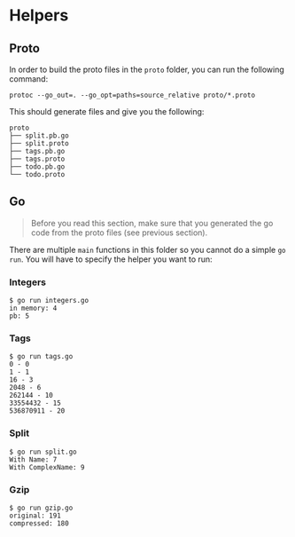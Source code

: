 # Helpers

## Proto

In order to build the proto files in the `proto` folder, you can run the following command:

```shell
protoc --go_out=. --go_opt=paths=source_relative proto/*.proto
```

This should generate files and give you the following:

```shell
proto
├── split.pb.go
├── split.proto
├── tags.pb.go
├── tags.proto
├── todo.pb.go
└── todo.proto
```

## Go

> Before you read this section, make sure that you generated the go code from the proto files (see previous section).

There are multiple `main` functions in this folder so you cannot do a simple `go run`. You will have to specify the helper you want to run:

### Integers

```shell
$ go run integers.go
in memory: 4
pb: 5
```

### Tags

```shell
$ go run tags.go
0 - 0
1 - 1
16 - 3
2048 - 6
262144 - 10
33554432 - 15
536870911 - 20
```

### Split

```shell
$ go run split.go
With Name: 7
With ComplexName: 9
```

### Gzip

```shell
$ go run gzip.go
original: 191
compressed: 180
```